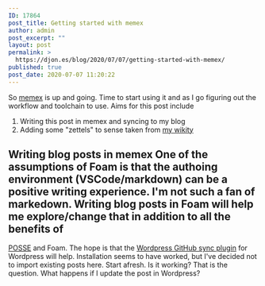 ```yaml
---
ID: 17864
post_title: Getting started with memex
author: admin
post_excerpt: ""
layout: post
permalink: >
  https://djon.es/blog/2020/07/07/getting-started-with-memex/
published: true
post_date: 2020-07-07 11:20:22
---
```

So [memex][1] is up and going. Time to start using it and as I go figuring out the workflow and toolchain to use. Aims for this post include 
1.  Writing this post in memex and syncing to my blog
2.  Adding some "zettels" to sense taken from [my wikity][2]

## Writing blog posts in memex One of the assumptions of Foam is that the authoing environment (VSCode/markdown) can be a positive writing experience. I'm not such a fan of markedown. Writing blog posts in Foam will help me explore/change that in addition to all the benefits of 

[POSSE][3] and Foam. The hope is that the [Wordpress GitHub sync plugin][4] for Wordpress will help. Installation seems to have worked, but I've decided not to import existing posts here. Start afresh. Is it working? That is the question. What happens if I update the post in Wordpress?

 [1]: https://djplaner.github.io/memex/
 [2]: http://wikity.djon.es/
 [3]: https://indieweb.org/POSSE
 [4]: https://github.com/mAAdhaTTah/wordpress-github-sync
